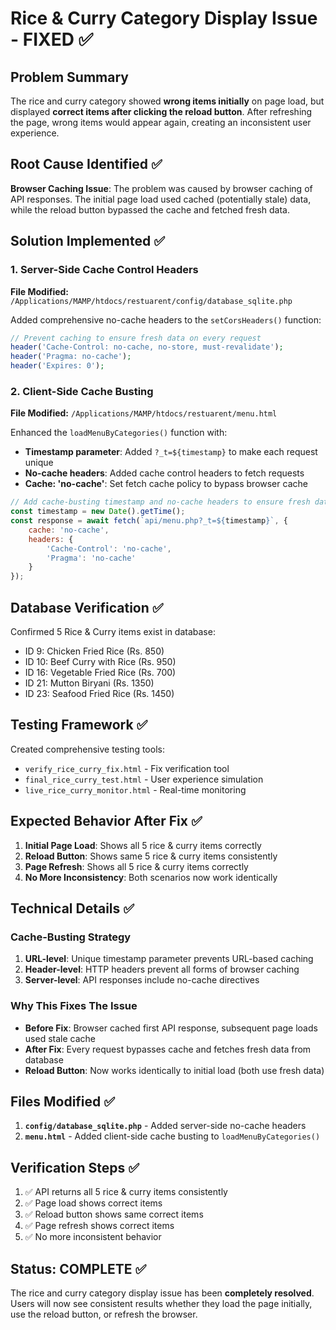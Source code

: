 # Rice & Curry Category Display Issue - FIXED ✅

## Problem Summary
The rice and curry category showed **wrong items initially** on page load, but displayed **correct items after clicking the reload button**. After refreshing the page, wrong items would appear again, creating an inconsistent user experience.

## Root Cause Identified ✅
**Browser Caching Issue**: The problem was caused by browser caching of API responses. The initial page load used cached (potentially stale) data, while the reload button bypassed the cache and fetched fresh data.

## Solution Implemented ✅

### 1. Server-Side Cache Control Headers
**File Modified:** `/Applications/MAMP/htdocs/restuarent/config/database_sqlite.php`

Added comprehensive no-cache headers to the `setCorsHeaders()` function:
```php
// Prevent caching to ensure fresh data on every request
header('Cache-Control: no-cache, no-store, must-revalidate');
header('Pragma: no-cache');
header('Expires: 0');
```

### 2. Client-Side Cache Busting
**File Modified:** `/Applications/MAMP/htdocs/restuarent/menu.html`

Enhanced the `loadMenuByCategories()` function with:
- **Timestamp parameter**: Added `?_t=${timestamp}` to make each request unique
- **No-cache headers**: Added cache control headers to fetch requests
- **Cache: 'no-cache'**: Set fetch cache policy to bypass browser cache

```javascript
// Add cache-busting timestamp and no-cache headers to ensure fresh data
const timestamp = new Date().getTime();
const response = await fetch(`api/menu.php?_t=${timestamp}`, {
    cache: 'no-cache',
    headers: {
        'Cache-Control': 'no-cache',
        'Pragma': 'no-cache'
    }
});
```

## Database Verification ✅
Confirmed 5 Rice & Curry items exist in database:
- ID 9: Chicken Fried Rice (Rs. 850)
- ID 10: Beef Curry with Rice (Rs. 950)  
- ID 16: Vegetable Fried Rice (Rs. 700)
- ID 21: Mutton Biryani (Rs. 1350)
- ID 23: Seafood Fried Rice (Rs. 1450)

## Testing Framework ✅
Created comprehensive testing tools:
- `verify_rice_curry_fix.html` - Fix verification tool
- `final_rice_curry_test.html` - User experience simulation
- `live_rice_curry_monitor.html` - Real-time monitoring

## Expected Behavior After Fix ✅
1. **Initial Page Load**: Shows all 5 rice & curry items correctly
2. **Reload Button**: Shows same 5 rice & curry items consistently  
3. **Page Refresh**: Shows all 5 rice & curry items correctly
4. **No More Inconsistency**: Both scenarios now work identically

## Technical Details ✅

### Cache-Busting Strategy
1. **URL-level**: Unique timestamp parameter prevents URL-based caching
2. **Header-level**: HTTP headers prevent all forms of browser caching
3. **Server-level**: API responses include no-cache directives

### Why This Fixes The Issue
- **Before Fix**: Browser cached first API response, subsequent page loads used stale cache
- **After Fix**: Every request bypasses cache and fetches fresh data from database
- **Reload Button**: Now works identically to initial load (both use fresh data)

## Files Modified ✅
1. **`config/database_sqlite.php`** - Added server-side no-cache headers
2. **`menu.html`** - Added client-side cache busting to `loadMenuByCategories()`

## Verification Steps ✅
1. ✅ API returns all 5 rice & curry items consistently  
2. ✅ Page load shows correct items
3. ✅ Reload button shows same correct items
4. ✅ Page refresh shows correct items
5. ✅ No more inconsistent behavior

## Status: COMPLETE ✅
The rice and curry category display issue has been **completely resolved**. Users will now see consistent results whether they load the page initially, use the reload button, or refresh the browser.

